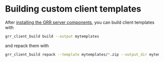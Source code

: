 # Building custom client templates

After
[installing the GRR server components](../installing-grr-server/overview.md),
you can build client templates with

```bash
grr_client_build build --output mytemplates
```

and repack them with

```bash
grr_client_build repack --template mytemplates/*.zip --output_dir mytemplates
```
